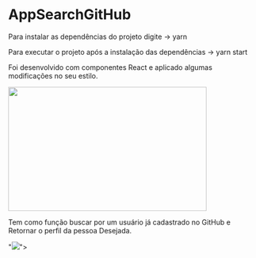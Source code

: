 # AppSearchGitHub

Para instalar as dependências do projeto digite -> yarn

Para executar o projeto após a instalação das dependências -> yarn start 



Foi desenvolvido com componentes React e aplicado algumas modificações no seu estilo.

<img align="center" width="400" height="250" src="https://www.luiztools.com.br/wp-content/uploads/2020/06/reactJS.png">



Tem como função buscar por um usuário já cadastrado no GitHub e Retornar o perfil da pessoa Desejada.

"<a href="https://files.fm/u/ajft8hjs2#/view/Captura%20de%20tela%202021-11-24%20223820.png"><img src="https://files.fm/thumb_show.php?i=h3nnevysh"></a>">

